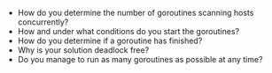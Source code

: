 - How do you determine the number of goroutines scanning hosts concurrently?
- How and under what conditions do you start the goroutines?
- How do you determine if a goroutine has finished?
- Why is your solution deadlock free?
- Do you manage to run as many goroutines as possible at any time?